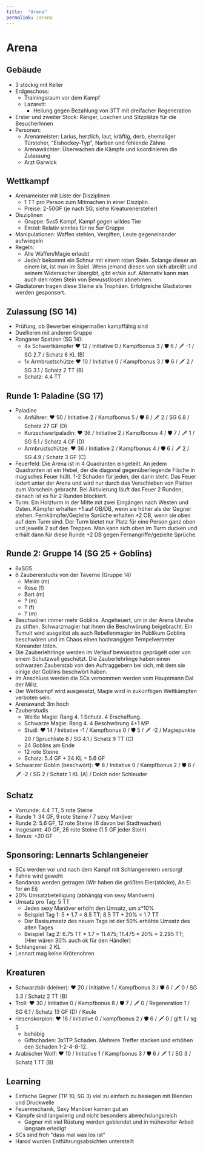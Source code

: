 ```yaml
---
title:  "Arena"
permalink: /arena
---
```

# Arena
## Gebäude
- 3 stöckig mit Keller
- Erdgeschoss:
  - Trainingsraum vor dem Kampf
  - Lazarett:
    - Heilung gegen Bezahlung von 3TT mit dreifacher Regeneration
- Erster und zweiter Stock: Ränger, Loschen und Sitzplätze für die BesucherInnen
- Personen:
  - Arenameister: Larius, herzlich, laut, kräftig, derb, ehemaliger Türsteher, "Eishockey-Typ", Narben und fehlende Zähne
  - Arenawächter: Überwachen die Kämpfe und koordinieren die Zulassung
  - Arzt Garwick

## Wettkampf
- Arenameister mit Liste der Disziplinen
  - 1 TT pro Person zum Mitmachen in einer Disziplin
  - Preise: 2-50GF (je nach SG, siehe Kreaturenersteller)
- Disziplinen
  - Gruppe: 5vs5 Kampf, Kampf gegen wildes Tier
  - Einzel: Relativ sinnlos für ne 5er Gruppe
- Manipulationen: Waffen stehlen, Vergiften, Leute gegeneinander aufwiegeln
- Regeln:
  - Alle Waffen/Magie erlaubt
  - Jede/r bekommt ein Schnur mit einem roten Stein. Solange dieser an einem ist, ist man im Spiel. Wenn jemand diesen von sich abreißt und seinem Widersacher übergibt, gibt er/sie auf. Alternativ kann man auch den roten Stein von Bewusstlosen abnehmen.
- Gladiatoren tragen diese Steine als Trophäen. Erfolgreiche Gladiatoren werden gesponsert.

## Zulassung (SG 14)
- Prüfung, ob Bewerber einigermaßen kampffähig sind
- Duellieren mit anderen Gruppe
- Ronganer Spatzen (SG 14): 
  - 4x Schwertkämpfer ❤️ 12 / Initiative 0 / Kampfbonus 3 / 🛡️ 6 / 🗡️ -1 / SG 2.7 / Schatz 6 KL (B)
  - 1x Armbrustschütze ❤️ 10 / Initiative 0 / Kampfbonus 3 / 🛡️ 6 / 🗡️ 2 / SG 3.1 / Schatz 2 TT (B)
  - Schatz: 4.4 TT

## Runde 1: Paladine (SG 17)
- Paladine
  - Anführer: ❤️ 50 / Initiative 2 / Kampfbonus 5 / 🛡️ 8 / 🗡️ 2 / SG 6.8 / Schatz 27 GF (D)
  - Kurzschwertpaladin: ❤️ 36 / Initiative 2 / Kampfbonus 4 / 🛡️ 7 / 🗡️ 1 / SG 5.1 / Schatz 4 GF (D)
  - Armbrustschütze: ❤️ 36 / Initiative 2 / Kampfbonus 4 / 🛡️ 6 / 🗡️ 2 / SG 4.9 / Schatz 3 GF (C)
- Feuerfeld: Die Arena ist in 4 Quadranten eingeteilt. An jedem Quadranten ist ein Hebel, der die diagonal gegenüberliegende Fläche in magisches Feuer hüllt. 1-2 Schaden für jeden, der darin steht. Das Feuer lodert unter der Arena und wird nur durch das Verschieben von Platten zum Vorschein gebracht. Bei Aktivierung läuft das Feuer 2 Runden, danach ist es für 2 Runden blockiert.
- Turm: Ein Holzturm in der Mitte mit zwei Eingängen nach Westen und Osten. Kämpfer erhalten +1 auf OB/DB, wenn sie höher als der Gegner stehen. Fernkämpfer/Gezielte Sprüche erhalten +2 OB, wenn sie oben auf dem Turm sind. Der Turm bietet nur Platz für eine Person ganz oben und jeweils 2 auf den Treppen. Man kann sich oben im Turm ducken und erhält dann für diese Runde +2 DB gegen Fernangriffe/gezielte Sprüche.

## Runde 2: Gruppe 14 (SG 25 + Goblins)
- 6xSG5
- 6 Zaubererstudis von der Taverne (Gruppe 14)
  - Melim (m)
  - Rose (f)
  - Bart (m)
  - ? (m)
  - ? (f)
  - ? (m)
- Beschwören immer mehr Goblins. Angeheuert, um in der Arena Unruhe zu stiften. Schwarzmagier hat ihnen die Beschwörung beigebracht. Ein Tumult wird ausgelöst als auch Rebellenmagier im Publikum Goblins beschwören und im Chaos einen hochrangigen Tempelvertreter Koreander töten.
- Die Zauberlehrlinge werden im Verlauf bewusstlos geprügelt oder von einem Schutzwall geschützt. Die Zauberlehrlinge haben einen schwarzen Zauberstab von den Auftraggebern bei sich, mit dem sie einige der Goblins beschwört haben.
- Im Anschluss werden die SCs vernommen werden vom Hauptmann Dal der Miliz.
- Der Wettkampf wird ausgesetzt, Magie wird in zukünftigen Wettkämpfen verboten sein.
- Arenawand: 3m hoch
- Zauberstudis
  - Weiße Magie: Rang 4. 1 Schutz. 4 Erschaffung.
  - Schwarze Magie: Rang 4. 4 Beschwörung 4+1 MP
  - Studi: ❤️ 14 / Initiative -1 / Kampfbonus 0 / 🛡️ 5 / 🗡️ -2 / Magiepunkte 20 / Spruchliste 8 / SG 4.1 / Schatz 9 TT (C)
  - 24 Goblins am Ende
  - 12 rote Steine
  - Schatz: 5.4 GF + 24 KL = 5.6 GF
- Schwarzer Goblin (beschwört): ❤️ 8 / Initiative 0 / Kampfbonus 2 / 🛡️ 6 / 🗡️ -2 / SG 2 / Schatz 1 KL (A) / Dolch oder Schleuder

## Schatz
- Vorrunde: 4.4 TT, 5 rote Steine
- Runde 1: 34 GF, 9 rote Steine / 7 sexy Manöver
- Runde 2: 5.6 GF, 12 rote Steine (6 davon bei Stadtwachen)
- Insgesamt: 40 GF, 26 rote Steine (1.5 GF jeder Stein)
- Bonus: +20 GF

## Sponsoring: Lennarts Schlangeneier
- SCs werden vor und nach dem Kampf mit Schlangeneiern versorgt
- Fahne wird geweht
- Bandanas werden getragen (Wir haben die größten Eier(stöcke), An Ei for an Ei)
- 20% Umsatzbeteiligung (abhängig von sexy Manövern)
- Umsatz pro Tag: 5 TT
  - Jedes sexy Manöver erhöht den Umsatz, um x*10%
  - Beispiel Tag 1: 5 * 1.7 = 8.5 TT; 8.5 TT * 20% = 1.7 TT
  - Der Basisumsatz des neuen Tags ist der 50% erhöhte Umsatz des alten Tages
  - Beispiel Tag 2: 6.75 TT * 1.7 = 11.475; 11.475 * 20% = 2.295 TT; (Hier wären 30% auch ok für den Händler)
- Schlangenei: 2 KL
- Lennart mag keine Krötenohren

## Kreaturen
- Schwarzbär (kleiner): ❤️ 20 / Initiative 1 / Kampfbonus 3 / 🛡️ 6 / 🗡️ 0 / SG 3.3 / Schatz 2 TT (B)
- Troll: ❤️ 30 / Initiative 0 / Kampfbonus 8 / 🛡️ 7 / 🗡️ 0 / Regeneration 1 / SG 6.1 / Schatz 13 GF (D) / Keule
- riesenskorpion: ❤️ 16 / initiative 0 / kampfbonus 2 / 🛡️ 6 / 🗡️ 0 / gift 1 / sg 3
  - behäbig
  - Giftschaden: 3x1TP Schaden. Mehrere Treffer stacken und erhöhen den Schaden 1-2-4-8-12.
- Arabischer Wolf: ❤️ 10 / Initiative 1 / Kampfbonus 3 / 🛡️ 6 / 🗡️ 1 / SG 3 / Schatz 1 TT (B)

## Learning
- Einfache Gegner (TP 10, SG 3) viel zu einfach zu besiegen mit Blenden und Druckwelle
- Feuermechanik, Sexy Manöver kamen gut an
- Kämpfe sind langwierig und nicht besonders abwechslungsreich
  - Gegner mit viel Rüstung werden geblendet und in mühevoller Arbeit langsam erledigt
- SCs sind froh "dass mal was los ist"
- Harod wurden Entführungsabsichten unterstellt